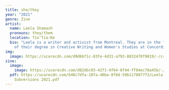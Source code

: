 ```yaml
---
title: she/they
year: "2021"
genre: Zine
artist:
  name: Leela Shamash
  pronouns: they/them
  location: Tio'Tia:Ke
  bio: "Leela is a writer and activist from Montreal. They are in the final year
    of their degree in Creative Writing and Women's Studies at Concordia. "
img:
  image: https://ucarecdn.com/d9d6bf1c-83fe-4d31-a793-8832478f9019/-/crop/691x922/1,0/-/preview/unnamed-2.jpg
zine:
  image:
    image: https://ucarecdn.com/d82dbc93-42f1-4f64-8f44-ff84ec78a45b/-/crop/691x922/4,0/-/preview/unnamed-2.jpg
  pdf: https://ucarecdn.com/640c7dfa-10fa-40be-8f8d-59b1170877f3/Leela Shamash
    Subversions 2021.pdf
---
```

